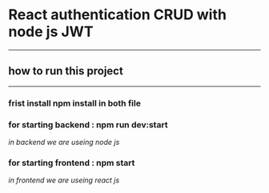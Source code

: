 # React authentication CRUD with node js  JWT

---

## how to run this project

---

### frist install **npm install** in both file

### for starting backend : npm run dev:start 

*in backend we are useing node js*

### for starting frontend : npm start

*in frontend we are useing react js*

